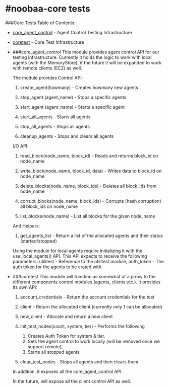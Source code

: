 #noobaa-core tests
===========
###Core Tests Table of Contents:

* [core_agent_control](#core_agent_control) - Agent Control Testing Infrastructure
* [coretest](#coretest) - Core Test Infrastructure


* ###core_agent_control
  This module provides agent control API for our testing infrastructure.
  Currently it holds the logic to work with local agents (with the MemoryStore), if the future
  it will be expanded to work with remote clients (EC2) as well.

  The module provides Control API:
  
    1) create_agent(howmany) - Creates howmany new agents
    
    2) stop_agent (agent_name) - Stops a specific agents
    
    3) start_agent (agent_name) - Starts a specific agent
    
    4) start_all_agents - Starts all agents
    
    5) stop_all_agents - Stops all agents
    
    6) cleanup_agents - Stops and clears all agents

  I/O API:
  
    1) read_block(node_name, block_id) - Reads and returns block_id on node_name
    
    2) write_block(node_name, block_id, data) - Writes data to block_id on node_name
    
    3) delete_blocks(node_name, block_ids) - Deletes all block_ids from node_name
    
    4) corrupt_blocks(node_name, block_ids) - Corrupts (hash corruption) all block_ids on node_name
    
    5) list_blocks(node_name) - List all blocks for the given node_name

  And Helpers:
  
    1) get_agents_list - Return a list of the allocated agents and their status (started/stopped)

  Using the module for local agents require initializing it with the use_local_agents() API.
  This API expects to receive the following parameters:
    utilitest - Reference to the utilitest module, auth_token - The auth token for the agents to be crated with

* ###coretest
  This module will function as somewhat of a proxy to the different components control modules
  (agents, clients etc.). It provides its own API:

    1) account_credentials - Return the account credentials for the test
    
    2) client - Return the allocated client (currently only 1 can be allocated)
    
    3) new_client - Allocate and return a new client
    
    4) init_test_nodes(count, system, tier) - Performs the following
        1. Creates Auth Token for system & tier,
        2. Sets the agent control to work locally (will be removed once we support remote),
        3. Starts all stopped agents

    5) clear_test_nodes - Stops all agents and then clears them

  In addition, it exposes all the core_agent_control API.
  
  In the future, will expose all the client control API as well.
